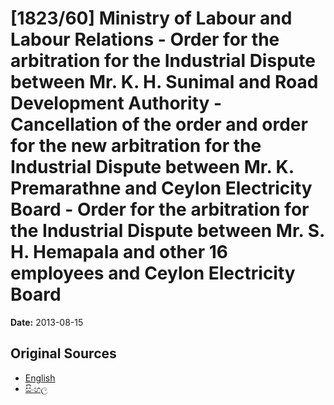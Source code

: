 # [1823/60] Ministry of Labour and Labour Relations - Order for the arbitration for the Industrial Dispute between Mr. K. H. Sunimal and Road Development Authority - Cancellation of the order and order for the new arbitration for the Industrial Dispute between Mr. K. Premarathne and Ceylon Electricity Board - Order for the arbitration for the Industrial Dispute between Mr. S. H. Hemapala and other 16 employees and Ceylon Electricity Board

**Date:** 2013-08-15

## Original Sources

- [English](https://documents.gov.lk/view/extra-gazettes/2013/8/1823-60_E.pdf)
- [සිංහල](https://documents.gov.lk/view/extra-gazettes/2013/8/1823-60_S.pdf)
